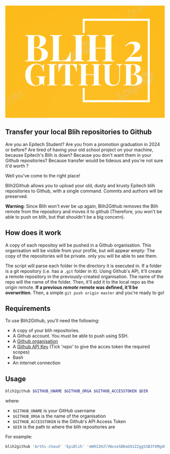 ![](assets/logo.png)

## Transfer your local Blih repositories to Github

Are you an Epitech Student? Are you from a promotion graduation in 2024 or before?
Are tired of having your old school project on your machine, because Epitech's Blih is down? Because you don't want them in your Github repositories? Because transfer would be tideous and you're not sure it'd worth ?

Well you've come to the right place!

Blih2Github allows you to upload your old, dusty and krusty Epitech blih repositories to Github, with a single command. Commits and authors will be preserved.

**Warning**: Since Blih won't ever be up again, Blih2Github removes the Blih remote from the repository and moves it to github (Therefore, you won't be able to push on blih, but that shouldn't be a big concern).

## How does it work

A copy of each repositoy will be pushed in a Github organisation. This organisation will be visible from your profile, but will appear empty: The copy of the repositories will be private. only you will be able to see them.

The script will parse each folder in the directory it is executed in. If a folder is a git repository (i.e. has a ```.git``` folder in it). Using Github's API, it'll create a remote repository in the previously-created organisation. The name of the repo will the name of the folder. Then, it'll add it to the local repo as the origin remote. **If a previous *remote* remote was defined, it'll be overwritten**. Then, a simple ```git push origin master``` and you're ready to go!

## Requirements

To use Blih2Github, you'll need the following:

- A copy of your blih repositories.
- A Github account. You must be able to push using SSH.
- A [Github organisation](https://github.com/account/organizations/new?coupon=&plan=team_free)
- A [Github API Key](https://github.com/settings/tokens/new) (Tick '*repo*' to give the acces token the required scopes)
- Bash
- An internet connection

## Usage

```bash
blih2github $GITHUB_UNAME $GITHUB_ORGA $GITHUB_ACCESSTOKEN $DIR
```

where:

- `$GITHUB_UNAME` is your GitHub username
- `$GITHUB_ORGA` is the name of the organisation
- `$GITHUB_ACCESSTOKEN` is the Github's API Access Token
- `$DIR` is the path to where the blih repositories are

For example:

```bash
blih2github 'Arthi-chaud' 'EpiBlih' 'eW91IHJlYWxseSB0aG91Z2ggSSB3YXMgdGhpcyBzdHVwaWQ/Cg==' 'Semestre 1'
```
